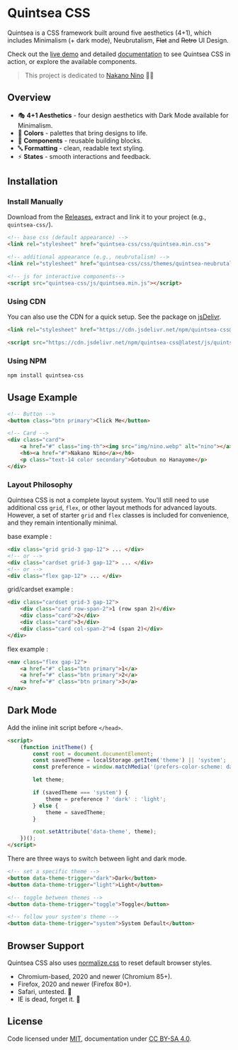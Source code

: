 # Quintsea CSS

Quintsea is a CSS framework built around five aesthetics (4+1), which includes Minimalism (+ dark mode), Neubrutalism, ~~Flat~~ and ~~Retro~~ UI Design.

Check out the [live demo](https://quintsea.nanraizen.me) and detailed [documentation](https://quintsea.nanraizen.me/docs) to see Quintsea CSS in action, or explore the available components.

> This project is dedicated to [Nakano Nino](https://5hanayome.fandom.com/wiki/Nino_Nakano) 💜🥰

## Overview

- 🎭 **4+1 Aesthetics** -  four design aesthetics with Dark Mode available for Minimalism.
- 🎨 **Colors** - palettes that bring designs to life.  
- 🧩 **Components** - reusable building blocks.
- 🔤 **Formatting** - clean, readable text styling.
- ⚡ **States** - smooth interactions and feedback.

## Installation
### Install Manually
Download from the [Releases](../../releases), extract and link it to your project (e.g., `quintsea-css/`). 

```html
<!-- base css (default appearance) -->
<link rel="stylesheet" href="quintsea-css/css/quintsea.min.css">

<!-- additional appearance (e.g., neubrutalism) -->
<link rel="stylesheet" href="quintsea-css/css/themes/quintsea-neubrutalism.min.css">

<!-- js for interactive components-->
<script src="quintsea-css/js/quintsea.min.js"></script>
```

### Using CDN
You can also use the CDN for a quick setup. See the package on [jsDelivr](https://www.jsdelivr.com/package/npm/quintsea-css).
```html
<link rel="stylesheet" href="https://cdn.jsdelivr.net/npm/quintsea-css@latest/css/quintsea.min.css">

<script src="https://cdn.jsdelivr.net/npm/quintsea-css@latest/js/quintsea.min.js"></script>
```

### Using NPM
```html
npm install quintsea-css
```

## Usage Example

```html
<!-- Button -->
<button class="btn primary">Click Me</button>

<!-- Card -->
<div class="card">
    <a href="#" class="img-th"><img src="img/nino.webp" alt="nino"></a>
    <h6><a href="#">Nakano Nino</a></h6>
    <p class="text-14 color secondary">Gotoubun no Hanayome</p>
</div>
```

### Layout Philosophy

Quintsea CSS is not a complete layout system. You'll still need to use additional css `grid`, `flex`, or other layout methods for advanced layouts. However, a set of starter `grid` and `flex` classes is included for convenience, and they remain intentionally minimal.

base example :
```html
<div class="grid grid-3 gap-12"> ... </div>
<!-- or -->
<div class="cardset grid-3 gap-12"> ... </div>
<!-- or -->
<div class="flex gap-12"> ... </div>
```
grid/cardset example :
```html
<div class="cardset grid-3 gap-12">
    <div class="card row-span-2">1 (row span 2)</div>
    <div class="card">2</div>
    <div class="card">3</div>
    <div class="card col-span-2">4 (span 2)</div>
</div>
```
flex example :
```html
<nav class="flex gap-12">
    <a href="#" class="btn primary">1</a>
    <a href="#" class="btn primary">2</a>
    <a href="#" class="btn primary">3</a>
</nav>
```

## Dark Mode
Add the inline init script before `</head>`.
```html
<script>
    (function initTheme() {
        const root = document.documentElement;
        const savedTheme = localStorage.getItem('theme') || 'system';
        const preference = window.matchMedia('(prefers-color-scheme: dark)').matches;

        let theme;

        if (savedTheme === 'system') {
            theme = preference ? 'dark' : 'light';
        } else {
            theme = savedTheme;
        }

        root.setAttribute('data-theme', theme);
    })();
</script>
```
There are three ways to switch between light and dark mode.
```html
<!-- set a specific theme -->
<button data-theme-trigger="dark">Dark</button>
<button data-theme-trigger="light">Light</button>

<!-- toggle between themes -->
<button data-theme-trigger="toggle">Toggle</button>

<!-- follow your system's theme -->
<button data-theme-trigger="system">System Default</button>
```

## Browser Support

Quintsea CSS also uses [normalize.css](https://necolas.github.io/normalize.css/) to reset default browser styles.

- Chromium-based, 2020 and newer (Chromium 85+).
- Firefox, 2020 and newer (Firefox 80+).
- Safari, untested. 🙏
- IE is dead, forget it. 🙏

## License

Code licensed under [MIT](https://github.com/nanraizen/quintsea-css/blob/main/LICENSE), documentation under [CC BY-SA 4.0](https://creativecommons.org/licenses/by-sa/4.0/).